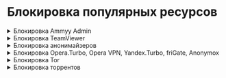 # Блокировка популярных ресурсов

<details>

<summary>Блокировка Ammyy Admin</summary>

**Ammyy Admin** - это система, удаленного доступа и администрирования. Чтобы заблокировать систему, выполните следующие настройки:

1\. Откройте раздел **Правила трафика -> Объекты** и создайте объект типа **Домен** с доменным именем rl.ammyy.com:

![](/.gitbook/assets/aliases1.png)

2\. Перейдите на вкладку **Правила трафика -> Файрвол -> FORWARD** и создайте правило запрета для нужных пользователей или групп. В поле **Назначение** выберите объект, созданный в пункте 1:

![](/.gitbook/assets/firewall7.png)

</details>

<details>

<summary>Блокировка TeamViewer</summary>

**TeamViewer** - это программное обеспечение для удаленного доступа и управления компьютерами. Его можно заблокировать с помощью [Контроля приложений](/settings/security-profiles/application-control.md).

 1\. Перейдите в раздел **Профили безопасности -> Контроль приложений**. Создайте новый профиль для TeamViewer с действием **Запретить**:

![](/.gitbook/assets/application-control1.png)

 2\. В разделе **Правила трафика -> Файрвол** добавьте и включите разрешающее правило с профилем, созданным в пункте 1.


</details>

<details>

<summary>Блокировка анонимайзеров</summary>

Заблокировать анонимайзеры можно в разделе **Правила трафика** тремя способами:

1\. Анонимайзеры, работающие по протоколам HTTP(S), можно заблокировать в разделе **Правила трафика ->** [**Контент-фильтр**](/settings/access-rules/content-filter/). Для этого создайте правило, в котором запретите категорию сайтов **Анонимайзеры**:

![](/.gitbook/assets/content-filter5.png)

2\. Чтобы предотвратить обход Контент-фильтра, создайте правило, которое будет блокировать прямые обращения по IP-адресам в Контент-фильтре:

![](/.gitbook/assets/content-filter12.png)

3\. Для блокировки VPN-анонимайзеров, использующих протокол PPTP, достаточно заблокировать протокол GRE в правилах [Файрвола](/settings/access-rules/firewall.md):

![](/.gitbook/assets/firewall8.png)

</details>

<details>

<summary>Блокировка Opera.Turbo, Opera VPN, Yandex.Turbo, friGate, Anonymox</summary>

Чтобы заблокировать функции браузеров, которые используются для обхода контентной фильтрации, можно воспользоваться модулем [**Предотвращение вторжений**](/settings/access-rules/ips/README.md).

Перейдите на вкладку **Правила трафика -> Предотвращение вторжений -> Правила** и активируйте категорию **Анонимайзеры**:

![](/.gitbook/assets/ips9.png)

</details>

<details>

<summary>Блокировка Tor</summary>

**Tor** - специально разработанное программное обеспечение и среда прокси-серверов, предназначенная для обхода различного рода блокировок, поэтому полностью заблокировать его сейчас невозможно.

Для противодействия использованию сети Tor, а также для журналирования попыток подключения к ней и ее использования выполните следующие настройки:

1\. Включите систему [Предотвращение вторжений](/settings/access-rules/ips/README.md) и активируйте в ней категорию **Блокирование атак**:

![](/.gitbook/assets/ips3.png)

2\. Включите систему [Контроль приложений](/settings/security-profiles/application-control.md) и добавьте профиль, запрещающий приложение Tor:

![](/.gitbook/assets/application-control2.png)

3\. В разделе **Правила трафика -> Файрвол** добавьте и включите разрешающее правило с профилем, созданным в пункте 2.

</details>

<details>

<summary>Блокировка торрентов</summary>

**BitTorrent** - P2P-протокол, предназначенный для обмена файлами через интернет.

Для ограничения возможности использования торрентов выполните следующие настройки:

1\. Запретите протокол BitTorrent с помощью правила в разделе **Профили безопасности ->** [**Контроль приложений**](/settings/security-profiles/application-control.md):

![](/.gitbook/assets/application-control3.png)

3\. В разделе **Правила трафика -> Файрвол** добавьте и включите разрешающее правило с профилем, созданным в пункте 1.

3\. Разрешите нужные TCP и UDP порты пользователям. Затем создайте в разделе **Правила трафика -> Файрвол -> FORWARD** правило, которое запрещает все протоколы (правила действуют сверху вниз).

4\. В разделе [Контент-фильтр](/settings/access-rules/content-filter/) заблокируйте доступ к сайтам-каталогам и торрент-файлам. Для этого запретите категории **Торрент-трекеры** и **Torrent-файлы**:

![](/.gitbook/assets/content-filter13.png)

5\. В разделе [Предотвращение вторжений](/settings/access-rules/ips/README.md) активируйте категорию правил **Запросы на скомпрометированные ресурсы**, которая позволяет блокировать активность P2P-программ:

![](/.gitbook/assets/ips4.png)

</details>